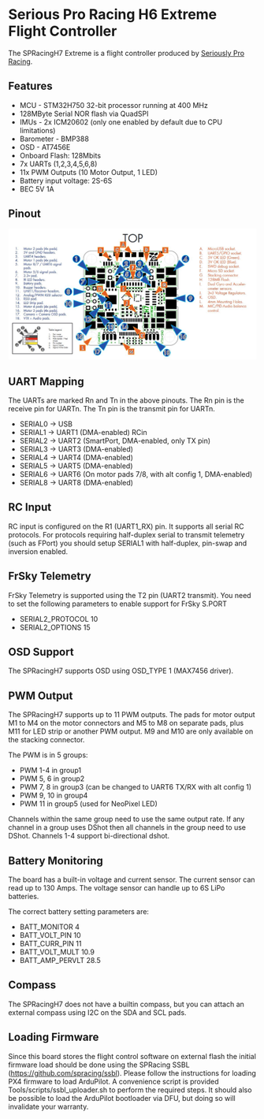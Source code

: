 # Serious Pro Racing H6 Extreme Flight Controller

The SPRacingH7 Extreme is a flight controller produced by [Seriously Pro Racing](http://www.seriouslypro.com/).

## Features

 - MCU - STM32H750 32-bit processor running at 400 MHz
 - 128MByte Serial NOR flash via QuadSPI
 - IMUs - 2x ICM20602 (only one enabled by default due to CPU limitations)
 - Barometer - BMP388
 - OSD - AT7456E
 - Onboard Flash: 128Mbits
 - 7x UARTs (1,2,3,4,5,6,8)
 - 11x PWM Outputs (10 Motor Output, 1 LED)
 - Battery input voltage: 2S-6S
 - BEC 5V 1A

## Pinout

![SPRacingH7 Board](SPRacingH7_Board.JPG "SPRacingH7")

## UART Mapping

The UARTs are marked Rn and Tn in the above pinouts. The Rn pin is the
receive pin for UARTn. The Tn pin is the transmit pin for UARTn.

 - SERIAL0 -> USB
 - SERIAL1 -> UART1 (DMA-enabled) RCin
 - SERIAL2 -> UART2 (SmartPort, DMA-enabled, only TX pin)
 - SERIAL3 -> UART3 (DMA-enabled)
 - SERIAL4 -> UART4 (DMA-enabled)
 - SERIAL5 -> UART5 (DMA-enabled)
 - SERIAL6 -> UART6 (On motor pads 7/8, with alt config 1, DMA-enabled)
 - SERIAL8 -> UART8 (DMA-enabled)

## RC Input

RC input is configured on the R1 (UART1_RX) pin. It supports all serial RC
protocols. For protocols requiring half-duplex serial to transmit
telemetry (such as FPort) you should setup SERIAL1 
with half-duplex, pin-swap and inversion enabled.
 
## FrSky Telemetry
 
FrSky Telemetry is supported using the T2 pin (UART2 transmit). You need to set the following parameters to enable support for FrSky S.PORT
 
  - SERIAL2_PROTOCOL 10
  - SERIAL2_OPTIONS 15
  
## OSD Support

The SPRacingH7 supports OSD using OSD_TYPE 1 (MAX7456 driver).

## PWM Output

The SPRacingH7 supports up to 11 PWM outputs. The pads for motor output
M1 to M4 on the motor connectors and M5 to M8 on separate pads, plus
M11 for LED strip or another PWM output. M9 and M10 are only available on the stacking connector.

The PWM is in 5 groups:

 - PWM 1-4   in group1
 - PWM 5, 6  in group2
 - PWM 7, 8  in group3 (can be changed to UART6 TX/RX with alt config 1)
 - PWM 9, 10 in group4
 - PWM 11    in group5 (used for NeoPixel LED)

Channels within the same group need to use the same output rate. If
any channel in a group uses DShot then all channels in the group need
to use DShot. Channels 1-4 support bi-directional dshot.

## Battery Monitoring

The board has a built-in voltage and current sensor. The current
sensor can read up to 130 Amps. The voltage sensor can handle up to 6S
LiPo batteries.

The correct battery setting parameters are:

 - BATT_MONITOR 4
 - BATT_VOLT_PIN 10
 - BATT_CURR_PIN 11
 - BATT_VOLT_MULT 10.9
 - BATT_AMP_PERVLT 28.5

## Compass

The SPRacingH7 does not have a builtin compass, but you can attach an external compass using I2C on the SDA and SCL pads.

## Loading Firmware

Since this board stores the flight control software on external flash the initial firmware load should be done using the
SPRacing SSBL (https://github.com/spracing/ssbl). Please follow the instructions for loading PX4 firmware to load ArduPilot.
A convenience script is provided Tools/scripts/ssbl_uploader.sh to perform the required steps.
It should also be possible to load the ArduPilot bootloader via DFU, but doing so will invalidate your warranty.
